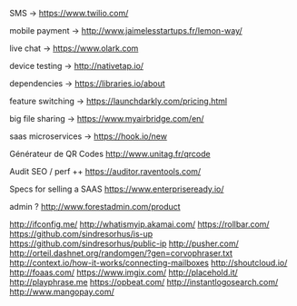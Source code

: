 
SMS                ->  https://www.twilio.com/

mobile payment     ->  http://www.jaimelesstartups.fr/lemon-way/


live chat          ->  https://www.olark.com


device testing     ->  http://nativetap.io/


dependencies       ->  https://libraries.io/about


feature switching  -> https://launchdarkly.com/pricing.html


big file sharing   -> https://www.myairbridge.com/en/

saas microservices -> https://hook.io/new

Générateur de QR Codes http://www.unitag.fr/qrcode

Audit SEO / perf ++ https://auditor.raventools.com/

Specs for selling a SAAS https://www.enterpriseready.io/

admin ? http://www.forestadmin.com/product

http://ifconfig.me/
http://whatismyip.akamai.com/
https://rollbar.com/
https://github.com/sindresorhus/is-up
https://github.com/sindresorhus/public-ip
http://pusher.com/
http://orteil.dashnet.org/randomgen/?gen=corvophraser.txt
http://context.io/how-it-works/connecting-mailboxes
http://shoutcloud.io/
http://foaas.com/
https://www.imgix.com/
http://placehold.it/
http://playphrase.me
https://opbeat.com/
http://instantlogosearch.com/
http://www.mangopay.com/


